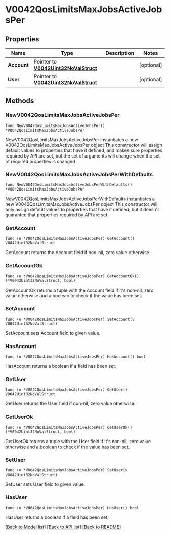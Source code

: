 # V0042QosLimitsMaxJobsActiveJobsPer

## Properties

Name | Type | Description | Notes
------------ | ------------- | ------------- | -------------
**Account** | Pointer to [**V0042Uint32NoValStruct**](V0042Uint32NoValStruct.md) |  | [optional] 
**User** | Pointer to [**V0042Uint32NoValStruct**](V0042Uint32NoValStruct.md) |  | [optional] 

## Methods

### NewV0042QosLimitsMaxJobsActiveJobsPer

`func NewV0042QosLimitsMaxJobsActiveJobsPer() *V0042QosLimitsMaxJobsActiveJobsPer`

NewV0042QosLimitsMaxJobsActiveJobsPer instantiates a new V0042QosLimitsMaxJobsActiveJobsPer object
This constructor will assign default values to properties that have it defined,
and makes sure properties required by API are set, but the set of arguments
will change when the set of required properties is changed

### NewV0042QosLimitsMaxJobsActiveJobsPerWithDefaults

`func NewV0042QosLimitsMaxJobsActiveJobsPerWithDefaults() *V0042QosLimitsMaxJobsActiveJobsPer`

NewV0042QosLimitsMaxJobsActiveJobsPerWithDefaults instantiates a new V0042QosLimitsMaxJobsActiveJobsPer object
This constructor will only assign default values to properties that have it defined,
but it doesn't guarantee that properties required by API are set

### GetAccount

`func (o *V0042QosLimitsMaxJobsActiveJobsPer) GetAccount() V0042Uint32NoValStruct`

GetAccount returns the Account field if non-nil, zero value otherwise.

### GetAccountOk

`func (o *V0042QosLimitsMaxJobsActiveJobsPer) GetAccountOk() (*V0042Uint32NoValStruct, bool)`

GetAccountOk returns a tuple with the Account field if it's non-nil, zero value otherwise
and a boolean to check if the value has been set.

### SetAccount

`func (o *V0042QosLimitsMaxJobsActiveJobsPer) SetAccount(v V0042Uint32NoValStruct)`

SetAccount sets Account field to given value.

### HasAccount

`func (o *V0042QosLimitsMaxJobsActiveJobsPer) HasAccount() bool`

HasAccount returns a boolean if a field has been set.

### GetUser

`func (o *V0042QosLimitsMaxJobsActiveJobsPer) GetUser() V0042Uint32NoValStruct`

GetUser returns the User field if non-nil, zero value otherwise.

### GetUserOk

`func (o *V0042QosLimitsMaxJobsActiveJobsPer) GetUserOk() (*V0042Uint32NoValStruct, bool)`

GetUserOk returns a tuple with the User field if it's non-nil, zero value otherwise
and a boolean to check if the value has been set.

### SetUser

`func (o *V0042QosLimitsMaxJobsActiveJobsPer) SetUser(v V0042Uint32NoValStruct)`

SetUser sets User field to given value.

### HasUser

`func (o *V0042QosLimitsMaxJobsActiveJobsPer) HasUser() bool`

HasUser returns a boolean if a field has been set.


[[Back to Model list]](../README.md#documentation-for-models) [[Back to API list]](../README.md#documentation-for-api-endpoints) [[Back to README]](../README.md)



